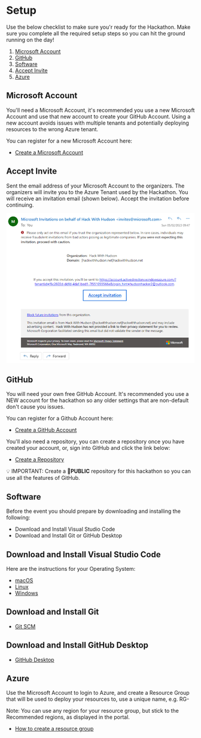 # Setup

Use the below checklist to make sure you'r ready for the Hackathon. Make sure you complete all the required setup steps so you can hit the ground running on the day!

1. [Microsoft Account](https://github.com/waynehoggett/AzureHackathons/blob/main/2%20-%20DevOps%20with%20GitHub/Setup/readme.md#microsoft-account)
2. [GitHub](https://github.com/waynehoggett/AzureHackathons/blob/main/2%20-%20DevOps%20with%20GitHub/Setup/readme.md#github)
3. [Software](https://github.com/waynehoggett/AzureHackathons/blob/main/2%20-%20DevOps%20with%20GitHub/Setup/readme.md#software)
4. [Accept Invite]()
5. [Azure](https://github.com/waynehoggett/AzureHackathons/blob/main/2%20-%20DevOps%20with%20GitHub/Setup/readme.md#software)

## Microsoft Account

You'll need a Microsoft Account, it's recommended you use a new Microsoft Account and use that new account to create your GitHub Account. Using a new account avoids issues with multiple tenants and potentially deploying resources to the wrong Azure tenant.

You can register for a new Microsoft Account here:
* [Create a Microsoft Account](https://signup.live.com/)

## Accept  Invite

Sent the email address of your Microsoft Account to the organizers. The organizers will invite you to the Azure Tenant used by the Hackathon. You will receive an invitation email (shown below). Accept the invitation before continuing.

<img src="../Setup/invite.png" alt="Microsoft Account Invitation Email" height="400px" />

## GitHub

You will need your own free GitHub Account. It's recommended you use a NEW account for the hackathon so any older settings that are non-default don't cause you issues.

You can register for a Github Account here:
* [Create a GitHub Account](https://github.com/signup)

You'll also need a repository, you can create a repository once you have created your account, or, sign into GitHub and click the link below:

* [Create a Repository](https://github.com/new)

💡 IMPORTANT: Create a **🔖PUBLIC** repository for this hackathon so you can use all the features of GitHub.

## Software

Before the event you should prepare by downloading and installing the following:
 * Download and Install Visual Studio Code
 * Download and Install Git or GitHub Desktop

## Download and Install Visual Studio Code
Here are the instructions for your Operating System:
 * [macOS](https://code.visualstudio.com/docs/setup/mac)
 * [Linux](https://code.visualstudio.com/docs/setup/linux)
 * [Windows](https://code.visualstudio.com/docs/setup/windows)

## Download and Install Git
* [Git SCM](https://git-scm.com/download)

## Download and Install GitHub Desktop
* [GitHub Desktop](https://desktop.github.com/)

## Azure

Use the Microsoft Account to login to Azure, and create a Resource Group that will be used to deploy your resources to, use a unique name, e.g. RG-<YourName>

Note: You can use any region for your resource group, but stick to the Recommended regions, as displayed in the portal.
  
* [How to create a resource group](https://learn.microsoft.com/en-us/azure/azure-resource-manager/management/manage-resource-groups-portal#create-resource-groups)

